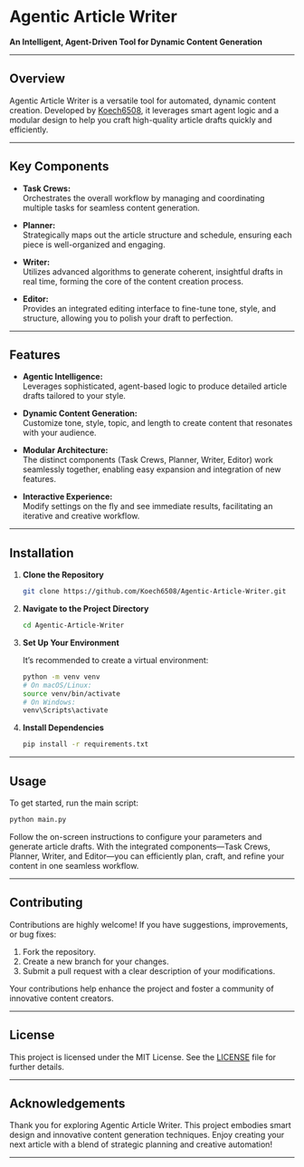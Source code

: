 # Agentic Article Writer

**An Intelligent, Agent-Driven Tool for Dynamic Content Generation**

---

## Overview

Agentic Article Writer is a versatile tool for automated, dynamic content creation. Developed by [Koech6508](https://github.com/Koech6508), it leverages smart agent logic and a modular design to help you craft high-quality article drafts quickly and efficiently.

---

## Key Components

- **Task Crews:**  
  Orchestrates the overall workflow by managing and coordinating multiple tasks for seamless content generation.

- **Planner:**  
  Strategically maps out the article structure and schedule, ensuring each piece is well-organized and engaging.

- **Writer:**  
  Utilizes advanced algorithms to generate coherent, insightful drafts in real time, forming the core of the content creation process.

- **Editor:**  
  Provides an integrated editing interface to fine-tune tone, style, and structure, allowing you to polish your draft to perfection.

---

## Features

- **Agentic Intelligence:**  
  Leverages sophisticated, agent-based logic to produce detailed article drafts tailored to your style.

- **Dynamic Content Generation:**  
  Customize tone, style, topic, and length to create content that resonates with your audience.

- **Modular Architecture:**  
  The distinct components (Task Crews, Planner, Writer, Editor) work seamlessly together, enabling easy expansion and integration of new features.

- **Interactive Experience:**  
  Modify settings on the fly and see immediate results, facilitating an iterative and creative workflow.

---

## Installation

1. **Clone the Repository**
   ```bash
   git clone https://github.com/Koech6508/Agentic-Article-Writer.git
   ```
2. **Navigate to the Project Directory**
   ```bash
   cd Agentic-Article-Writer
   ```
3. **Set Up Your Environment**

   It’s recommended to create a virtual environment:
   ```bash
   python -m venv venv
   # On macOS/Linux:
   source venv/bin/activate
   # On Windows:
   venv\Scripts\activate
   ```
4. **Install Dependencies**
   ```bash
   pip install -r requirements.txt
   ```

---

## Usage

To get started, run the main script:
```bash
python main.py
```
Follow the on-screen instructions to configure your parameters and generate article drafts. With the integrated components—Task Crews, Planner, Writer, and Editor—you can efficiently plan, craft, and refine your content in one seamless workflow.

---

## Contributing

Contributions are highly welcome! If you have suggestions, improvements, or bug fixes:
1. Fork the repository.
2. Create a new branch for your changes.
3. Submit a pull request with a clear description of your modifications.

Your contributions help enhance the project and foster a community of innovative content creators.

---

## License

This project is licensed under the MIT License. See the [LICENSE](LICENSE) file for further details.

---

## Acknowledgements

Thank you for exploring Agentic Article Writer. This project embodies smart design and innovative content generation techniques. Enjoy creating your next article with a blend of strategic planning and creative automation!

---
